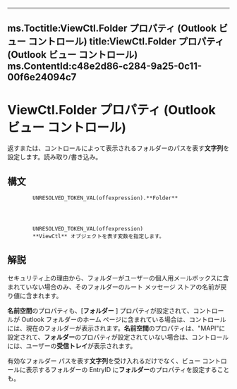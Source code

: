 

---
ms.Toctitle:ViewCtl.Folder プロパティ (Outlook ビュー コントロール)
title:ViewCtl.Folder プロパティ (Outlook ビュー コントロール)
ms.ContentId:c48e2d86-c284-9a25-0c11-00f6e24094c7
---
# ViewCtl.Folder プロパティ (Outlook ビュー コントロール)




返すまたは、コントロールによって表示されるフォルダーのパスを表す**文字列**を設定します。読み取り/書き込み。

## 構文

            UNRESOLVED_TOKEN_VAL(offexpression).**Folder**




            UNRESOLVED_TOKEN_VAL(offexpression)
            **ViewCtl** オブジェクトを表す変数を指定します。



## 解説
セキュリティ上の理由から、フォルダーがユーザーの個人用メールボックスに含まれていない場合のみ、そのフォルダーのルート メッセージ ストアの名前が戻り値に含まれます。



**名前空間**のプロパティも、[**フォルダー** ] プロパティが設定されて、コントロールが Outlook フォルダーのホーム ページに含まれている場合は、コントロールには、現在のフォルダーが表示されます。**名前空間**のプロパティは、"MAPI"に設定されて、**フォルダー**のプロパティが設定されていない場合は、コントロールには、ユーザーの**受信トレイ**が表示されます。



有効なフォルダー パスを表す**文字列**を受け入れるだけでなく、ビュー コントロールに表示するフォルダーの EntryID に**フォルダー**のプロパティを設定することも。




